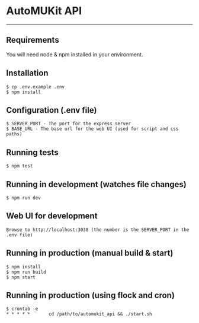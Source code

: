 
# AutoMUKit API

---
## Requirements

You will need node & npm installed in your environment.

## Installation

    $ cp .env.example .env
    $ npm install

## Configuration (.env file)

    $ SERVER_PORT - The port for the express server
    $ BASE_URL - The base url for the web UI (used for script and css paths)

## Running tests

    $ npm test

## Running in development (watches file changes)

    $ npm run dev

## Web UI for development

    Browse to http://localhost:3030 (the number is the SERVER_PORT in the .env file)

## Running in production (manual build & start)

    $ npm install
    $ npm run build
    $ npm start

## Running in production (using flock and cron)

    $ crontab -e
    * * * * *       cd /path/to/automukit_api && ./start.sh 
